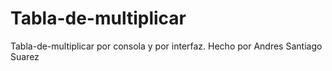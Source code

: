 # Tabla-de-multiplicar
Tabla-de-multiplicar por consola y por interfaz.
Hecho por Andres Santiago Suarez
